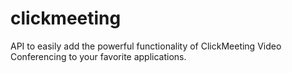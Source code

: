 # clickmeeting
API to easily add the powerful functionality of ClickMeeting Video Conferencing to your favorite applications.
